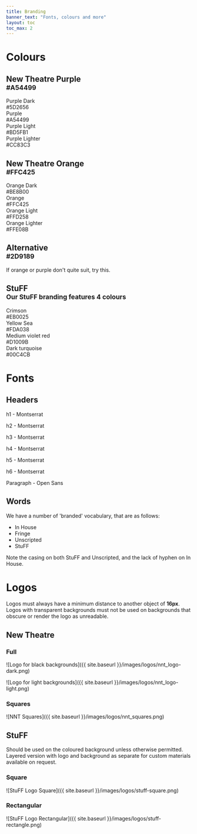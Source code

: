 ```yaml
---
title: Branding
banner_text: "Fonts, colours and more"
layout: toc 
toc_max: 2
--- 
```


# Colours 

<div class="row">
  <div class="col-md-6">
    <div class="nt-card border-purple">
      <h2 class="h1 bg-purple text-center">New Theatre Purple<br />
      <small>#A54499</small></h2>
      <div class="list-group-flush">
        <div class="list-group-item bg-nnt-purple-dark">
          <div class="row">
            <div class="col-lg-6 text-center text-lg-left">Purple Dark</div>
            <div class="col-lg-6 text-center text-lg-right">#5D2656</div>
          </div>
        </div>
        <div class="list-group-item bg-nnt-purple">
          <div class="row">
            <div class="col-lg-6 text-center text-lg-left">Purple</div>
            <div class="col-lg-6 text-center text-lg-right">#A54499</div>
          </div>
        </div>
        <div class="list-group-item bg-nnt-purple-light">
          <div class="row">
            <div class="col-lg-6 text-center text-lg-left">Purple Light</div>
            <div class="col-lg-6 text-center text-lg-right">#BD5FB1</div>
          </div>
        </div>
        <div class="list-group-item bg-nnt-purple-lighter">
          <div class="row">
            <div class="col-lg-6 text-center text-lg-left">Purple Lighter</div>
            <div class="col-lg-6 text-center text-lg-right">#CC83C3</div>
          </div>
        </div>
      </div>
    </div>
  </div>
  <div class="col-md-6">
    <div class="nt-card border-orange">
      <h2 class="h1 bg-orange text-center">New Theatre Orange<br />
      <small>#FFC425</small></h2>
      <div class="list-group-flush">
        <div class="list-group-item bg-nnt-orange-dark">
          <div class="row">
            <div class="col-lg-6 text-center text-lg-left">Orange Dark</div>
            <div class="col-lg-6 text-center text-lg-right">#BE8B00</div>
          </div>
        </div>
        <div class="list-group-item bg-nnt-orange">
          <div class="row">
            <div class="col-lg-6 text-center text-lg-left">Orange</div>
            <div class="col-lg-6 text-center text-lg-right">#FFC425</div>
          </div>
        </div>
        <div class="list-group-item bg-nnt-orange-light">
          <div class="row">
            <div class="col-lg-6 text-center text-lg-left">Orange Light</div>
            <div class="col-lg-6 text-center text-lg-right">#FFD258</div>
          </div>
        </div>
        <div class="list-group-item bg-nnt-orange-lighter">
          <div class="row">
            <div class="col-lg-6 text-center text-lg-left">Orange Lighter</div>
            <div class="col-lg-6 text-center text-lg-right">#FFE08B</div>
          </div>
        </div>
      </div>
    </div>
  </div>
</div>
<div class="row">
  <div class="col-lg-6">
    <div class="nt-card">
      <h2 class="h1 text-center bg-nnt-alt">Alternative<br />
        <small class="text-muted">#2D9189</small>
      </h2>
      <div class="list-group-flush">
        <div class="list-group-item bg-body">
          If orange or purple don't quite suit, try this.
        </div>
      </div>
    </div>
  </div>
  <div class="col-lg-6">
    <div class="nt-card">
      <h2 class="h1 text-center">StuFF<br />
      <small class="text-muted">Our StuFF branding features 4 colours</small></h2>
      <div class="list-group-flush">
        <div class="list-group-item bg-stuff-crimson">
          <div class="row">
            <div class="col-lg-6 text-center text-lg-left">Crimson</div>
            <div class="col-lg-6 text-center text-lg-right">#EB0025</div>
          </div>
        </div>
        <div class="list-group-item bg-stuff-yellow">
          <div class="row">
            <div class="col-lg-6 text-center text-lg-left">Yellow Sea</div>
            <div class="col-lg-6 text-center text-lg-right">#FDA038</div>
          </div>
        </div>
        <div class="list-group-item bg-stuff-violet">
          <div class="row">
            <div class="col-lg-6 text-center text-lg-left">Medium violet red</div>
            <div class="col-lg-6 text-center text-lg-right">#D1009B</div>
          </div>
        </div>
        <div class="list-group-item bg-stuff-turq">
          <div class="row">
            <div class="col-lg-6 text-center text-lg-left">Dark turquoise</div>
            <div class="col-lg-6 text-center text-lg-right">#00C4CB</div>
          </div>
        </div>
      </div>
    </div>
  </div>
</div>

# Fonts 

<div class="row">
  <div class="col-lg-6" markdown="1">

## Headers 

  <div class="list-group bg-purple rounded">
    <p class="h1 list-group-item bg-purple">h1 - Montserrat</p> <!-- Classed such as to not appear in ToC -->
    <p class="h2 list-group-item bg-purple">h2 - Montserrat</p>
    <p class="h3 list-group-item bg-purple">h3 - Montserrat</p>
    <p class="h4 list-group-item bg-purple">h4 - Montserrat</p>
    <p class="h5 list-group-item bg-purple">h5 - Montserrat</p>
    <p class="h6 list-group-item bg-purple">h6 - Montserrat</p>
    <p class="list-group-item bg-purple">Paragraph - Open Sans</p>
  </div>
  </div>
  <div class="col-lg-6" markdown="1">

## Words

We have a number of 'branded' vocabulary, that are as follows:
- In House 
- Fringe
- Unscripted 
- StuFF

Note the casing on both StuFF and Unscripted, and the lack of hyphen on In House. 

  </div>
</div>

# Logos

Logos must always have a minimum distance to another object of **16px**. Logos with transparent backgrounds must not be used on backgrounds that obscure or render the logo as unreadable. 

## New Theatre 

<div class="row" markdown="1">
  <div class="col-lg p-3" markdown="1">

### Full 

<div class="bg-dark p-3" markdown="1">

![Logo for black backgrounds]({{ site.baseurl }}/images/logos/nnt_logo-dark.png)

</div>

<div class="bg-light p-3" markdown="1">

![Logo for light backgrounds]({{ site.baseurl }}/images/logos/nnt_logo-light.png)

</div>

  </div>
  <div class="col-lg bg-body p-3" markdown="1">

### Squares 

![NNT Squares]({{ site.baseurl }}/images/logos/nnt_squares.png)

</div>
</div>

## StuFF 

Should be used on the coloured background unless otherwise permitted. Layered version with logo and background as separate for custom materials available on request.

<div class="row">
  <div class="col-lg" markdown="1">

### Square 
![StuFF Logo Square]({{ site.baseurl }}/images/logos/stuff-square.png)

</div><div class="col-lg" markdown="1">

### Rectangular 

![StuFF Logo Rectangular]({{ site.baseurl }}/images/logos/stuff-rectangle.png)

</div></div>
